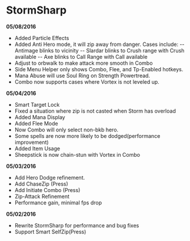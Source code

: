 # StormSharp


**05/08/2016**
- Added Particle Effects
- Added Anti Hero mode, it will zip away from danger. Cases include:
-- Antimage blinks to vicinity
-- Slardar blinks to Crush range with Crush available
-- Axe blinks to Call Range with Call available
- Adjust to orbwalk to make attack more smooth in Combo
- Side Menu Helper only shows Combo, Flee, and Tp-Enabled hotkeys.
- Mana Abuse will use Soul Ring on Strength Powertread.
- Combo now supports cases where Vortex is not leveled up. 

**05/04/2016**
- Smart Target Lock
- Fixed a situation where zip is not casted when Storm has overload
- Added Mana Display
- Added Flee Mode
- Now Combo will only select non-bkb hero.
- Some spells are now more likely to be dodged(performance improvement)
- Added Item Usage
- Sheepstick is now chain-stun with Vortex in Combo

**05/03/2016**
- Add Hero Dodge refinement.
- Add ChaseZip (Press)
- Add Initiate Combo (Press)
- Zip-Attack Refinement
- Performance gain, minimal fps drop

**05/02/2016**
- Rewrite StormSharp for performance and bug fixes
- Support Smart SelfZip(Press) 






 